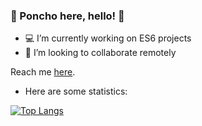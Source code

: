 ### 🎾 Poncho here, hello! 🍊

- 💻 I’m currently working on ES6 projects
- 🌇 I’m looking to collaborate remotely

Reach me [here](https://alfonso-dev.com/contact/).

- Here are some statistics:

[![Top Langs](https://github-readme-stats.vercel.app/api/top-langs/?username=Alfonso-Jim&layout=compact&hide=php)](https://github.com/anuraghazra/github-readme-stats)
